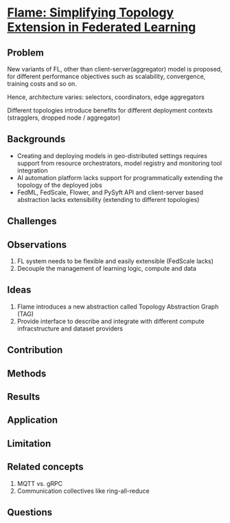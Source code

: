 # [Flame: Simplifying Topology Extension in Federated Learning](https://arxiv.org/pdf/2305.05118)
## Problem
New variants of FL, other than client-server(aggregator) model is proposed, for different performance objectives such as scalability, convergence, training costs and so on.

Hence, architecture varies: selectors, coordinators, edge aggregators

Different topologies introduce benefits for different deployment contexts (stragglers, dropped node / aggregator)

## Backgrounds
- Creating and deploying models in geo-distributed settings requires support from resource orchestrators, model registry and monitoring tool integration
- AI automation platform lacks support for programmatically extending the topology of the deployed jobs
- FedML, FedScale, Flower, and PySyft API and client-server based abstraction lacks extensibility (extending to different topologies)
## Challenges

## Observations
1. FL system needs to be flexible and easily extensible (FedScale lacks)
2. Decouple the management of learning logic, compute and data
## Ideas
1. Flame introduces a new abstraction called Topology Abstraction Graph (TAG)
2. Provide interface to describe and integrate with different compute infracstructure and dataset providers
## Contribution

## Methods

## Results

## Application

## Limitation

## Related concepts
1. MQTT vs. gRPC
2. Communication collectives like ring-all-reduce
## Questions